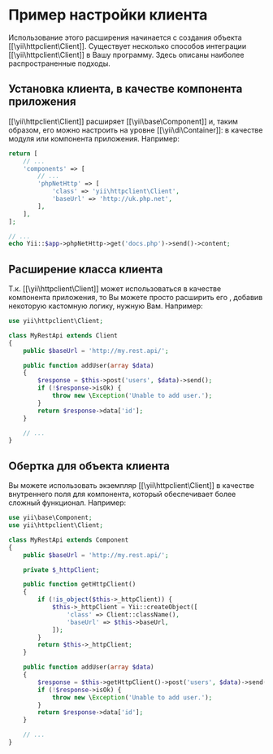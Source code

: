 Пример настройки клиента
=====================

Использование этого расширения начинается с создания объекта [[\yii\httpclient\Client]]. Существует несколько способов интеграции 
[[\yii\httpclient\Client]] в Вашу программу. Здесь описаны наиболее распространенные подходы.


## Установка клиента, в качестве компонента приложения

[[\yii\httpclient\Client]] расширяет [[\yii\base\Component]] и, таким образом, его можно настроить на уровне [[\yii\di\Container]]: 
в качестве модуля или компонента приложения. Например:

```php
return [
    // ...
    'components' => [
        // ...
        'phpNetHttp' => [
            'class' => 'yii\httpclient\Client',
            'baseUrl' => 'http://uk.php.net',
        ],
    ],
];

// ...
echo Yii::$app->phpNetHttp->get('docs.php')->send()->content;
```


## Расширение класса клиента

Т.к. [[\yii\httpclient\Client]] может использоваться в качестве компонента приложения, то Вы можете просто расширить его , добавив некоторую 
кастомную логику, нужную Вам. Например:

```php
use yii\httpclient\Client;

class MyRestApi extends Client
{
    public $baseUrl = 'http://my.rest.api/';

    public function addUser(array $data)
    {
        $response = $this->post('users', $data)->send();
        if (!$response->isOk) {
            throw new \Exception('Unable to add user.');
        }
        return $response->data['id'];
    }

    // ...
}
```


## Обертка для объекта клиента

Вы можете использовать экземпляр [[\yii\httpclient\Client]] в качестве внутреннего поля для компонента, который обеспечивает более сложный 
функционал. Например:

```php
use yii\base\Component;
use yii\httpclient\Client;

class MyRestApi extends Component
{
    public $baseUrl = 'http://my.rest.api/';

    private $_httpClient;

    public function getHttpClient()
    {
        if (!is_object($this->_httpClient)) {
            $this->_httpClient = Yii::createObject([
                'class' => Client::className(),
                'baseUrl' => $this->baseUrl,
            ]);
        }
        return $this->_httpClient;
    }

    public function addUser(array $data)
    {
        $response = $this->getHttpClient()->post('users', $data)->send();
        if (!$response->isOk) {
            throw new \Exception('Unable to add user.');
        }
        return $response->data['id'];
    }

    // ...
}
```
